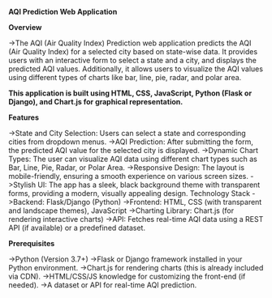 **AQI Prediction Web Application**

**Overview**

->The AQI (Air Quality Index) Prediction web application predicts the AQI (Air Quality Index) for a selected city based on state-wise data. It provides    users with an interactive form to select a state and a city, and displays the predicted AQI values. Additionally, it allows users to visualize the AQI   values using different types of charts like bar, line, pie, radar, and polar area.

**This application is built using HTML, CSS, JavaScript, Python (Flask or Django), and Chart.js for graphical representation.**

**Features**

->State and City Selection: Users can select a state and corresponding cities from dropdown menus.
->AQI Prediction: After submitting the form, the predicted AQI value for the selected city is displayed.
->Dynamic Chart Types: The user can visualize AQI data using different chart types such as Bar, Line, Pie, Radar, or Polar Area.
->Responsive Design: The layout is mobile-friendly, ensuring a smooth experience on various screen sizes.
->Stylish UI: The app has a sleek, black background theme with transparent forms, providing a modern, visually appealing design.
  Technology Stack
->Backend: Flask/Django (Python)
->Frontend: HTML, CSS (with transparent and landscape themes), JavaScript
->Charting Library: Chart.js (for rendering interactive charts)
->API: Fetches real-time AQI data using a REST API (if available) or a predefined dataset.

**Prerequisites**

->Python (Version 3.7+)
->Flask or Django framework installed in your Python environment.
->Chart.js for rendering charts (this is already included via CDN).
->HTML/CSS/JS knowledge for customizing the front-end (if needed).
->A dataset or API for real-time AQI prediction.
